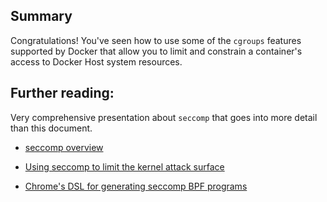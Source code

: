 

## Summary

Congratulations! You've seen how to use some of the `cgroups` features supported by Docker that allow you to limit and constrain a container's access to Docker Host system resources.


## Further reading:

Very comprehensive presentation about `seccomp` that goes into more detail than this document.

- [seccomp overview](https://lwn.net/Articles/656307/ )
- [Using seccomp to limit the
kernel attack surface](http://man7.org/conf/lpc2015/limiting_kernel_attack_surface_with_seccomp-LPC_2015-Kerrisk.pdf)

- [Chrome's DSL for generating seccomp BPF programs](https://cs.chromium.org/chromium/src/sandbox/linux/bpf_dsl/bpf_dsl.h?sq=package:chromium&dr=CSs)
